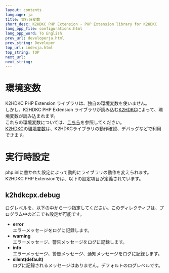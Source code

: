```yaml
---
layout: contents
language: ja
title: 実行時変数
short_desc: K2HDKC PHP Extension - PHP Extension library for K2HDKC
lang_opp_file: configurations.html
lang_opp_word: To English
prev_url: developerja.html
prev_string: Developer
top_url: indexja.html
top_string: TOP
next_url: 
next_string:
---
```


# 環境変数
K2HDKC PHP Extension ライブラリは、独自の環境変数を使いません。  
しかし、K2HDKC PHP Extension ライブラリが読み込む[K2HDKC](https://k2hdkc.antpick.ax/indexja.html)によって、環境変数が読み込まれます。  
これらの環境変数については、[こちら](https://k2hdkc.antpick.ax/environmentsja.html)を参照してください。  
[K2HDKC](https://k2hdkc.antpick.ax/indexja.html)の[環境変数](https://k2hdkc.antpick.ax/environmentsja.html)は、K2HDKCライブラリの動作確認、デバッグなどで利用できます。


# 実行時設定
php.iniに書かれた設定によって動的にライブラリの動作を変えられます。K2HDKC PHP Extensionでは、以下の設定項目が定義されています。

## k2hdkcpx.debug
ログレベルを、以下の中から一つ指定してください。このディレクティブは、プログラム中のどこでも設定が可能です。

- **error**  
エラーメッセージをログに記録します。
- **warning**  
エラーメッセージ、警告メッセージをログに記録します。
- **info**  
エラーメッセージ、警告メッセージ、通知メッセージをログに記録します。
- **silent(default)**  
ログに記録されるメッセージはありません。デフォルトのログレベルです。
 
